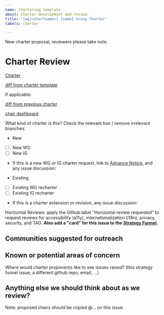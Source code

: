 ```yaml
---
name: Chartering template
about: Charter development and review.
title: '[wg/<shortname>] [name] Group Charter'
labels: charter

---
```


New charter proposal, reviewers please take note.

# Charter Review

[Charter](link)

[diff from charter template](https://services.w3.org/htmldiff?doc1=https://w3c.github.io/charter-drafts/charter-template.html&doc2=link)

If applicable:

[diff from previous charter](https://services.w3.org/htmldiff)

[chair dashboard](https://www.w3.org/PM/Groups/chairboard.html?gid=wg/<shortname>)

What kind of charter is this? Check the relevant box / remove irrelevant branches. 

* New
 - [ ] New WG 
 - [ ] New IG
 - If this is a new WG or IG charter request, link to [Advance Notice](), and any issue discussion: 

* Existing 
 - [ ] Existing WG recharter 
 - [ ] Existing IG recharter
 - If this is a charter extension or revision, any issue discussion:

Horizontal Reviews: apply the Github label "Horizontal review requested" to request reviews for accessibility (a11y), internationalization (i18n), privacy, security, and TAG. **Also add a "card" for this issue to the [Strategy Funnel](https://github.com/orgs/w3c/projects/97/views/2).**

## Communities suggested for outreach

## Known or potential areas of concern

Where would charter proponents like to see issues raised? (this strategy funnel issue, a different github repo, email, ...)

## Anything else we should think about as we review? 

Note: proposed chairs should be copied @... on this issue.
